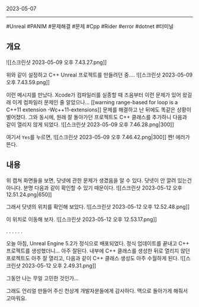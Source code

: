 

2023-05-07

----
#Unreal #PANIM #문제해결 #문제 #Cpp #Rider #error #dotnet #터미널 

## 개요
![[스크린샷 2023-05-09 오후 7.43.27.png]]

위와 같이 설정하고 C++ Unreal 프로젝트를 만들려던 중....
![[스크린샷 2023-05-09 오후 7.43.59.png]]

이런 메시지를 만났다.
Xcode가 컴파일러를 실종할 때 즈음부터 이런 문제가 있어 왔길래 이게 컴파일러 문제인 줄 알았으나...
[[warning range-based for loop is a C++11 extension -Wc++11-extensions]] 문제를 해결하고 난 뒤에도 똑같은 상황이 벌어졌다.
그와 동시에, 원래 잘 돌아가던 프로젝트도 C++ 클래스를 추가하니 다음과 같이 열리지 않게 되었다.
![[스크린샷 2023-05-09 오후 7.46.28.png|300]]

여기서 `Yes`를 누르면,
![[스크린샷 2023-05-09 오후 7.46.42.png|300]]
쨘! 
에러가 뜬다.

## 내용
위 캡쳐 화면들을 보면, 닷넷에 관한 문제가 생겼음을 알 수 있다.
닷넷이 안 깔려 있는건 아니다.
분명 다음과 같이 확인할 수 있기 때문이다.
![[스크린샷 2023-05-12 오후 12.51.24.png|650]]

그래서 닷넷의 위치를 확인해 보았다.
![[스크린샷 2023-05-12 오후 12.52.48.png]]

이 위치로 이동해 보자.
![[스크린샷 2023-05-12 오후 12.53.17.png]]

.
.
.
.
.
.

오늘 아침, Unreal Engine 5.2가 정식으로 배포되었다.
정식 업데이트를 끝내고 C++ 프로젝트를 생성했더니...
아주 잘된다.
내부에 C++ 클래스를 생성한 뒤로 열리지 않던 프로젝트도 아주 잘 열리고, 다음과 같이 C++ 클래스 생성도 아주 수월하게 된다.
![[스크린샷 2023-05-12 오후 2.49.31.png]]

그동안 나는 무얼 고민한 것인가...

그래도 언리얼 만들어 주신 천상계 개발자분들에게 감사하다.
맥으로 돌아가게 해줘서 고마워요.